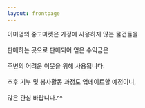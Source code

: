 ```yaml
---
layout: frontpage
---
```


이미영의 중고마켓은 가정에 사용하지 않는 물건들을<br> 
<br>
판매하는 곳으로 판매되어 얻은 수익금은<br>
<br>
주변의 어려운 이웃을 위해 사용됩니다.<br>
<br>
추후 기부 및 봉사활동 과정도 업데이트할 예정이니,<br>
<br>
많은 관심 바랍니다.^^